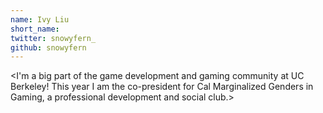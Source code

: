 ```yaml
---
name: Ivy Liu
short_name:
twitter: snowyfern_
github: snowyfern
---
```


**<Ivy>** <I'm a big part of the game development and gaming community at UC Berkeley! This year I am the co-president for Cal Marginalized Genders in Gaming, a professional development and social club.>